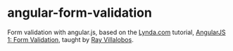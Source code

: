 # angular-form-validation
Form validation with angular.js, based on the [Lynda.com](http://www.lynda.com) tutorial, [AngularJS 1: Form Validation](http://www.lynda.com/AngularJS-tutorials/AngularJS-Form-Validation/438886-2.html), taught by [Ray Villalobos](http://www.lynda.com/Ray-Villalobos/832401-1.html). 
